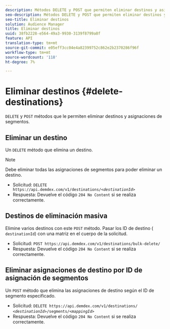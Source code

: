 ```yaml
---
description: Métodos DELETE y POST que permiten eliminar destinos y asignaciones de segmentos.
seo-description: Métodos DELETE y POST que permiten eliminar destinos y asignaciones de segmentos.
seo-title: Eliminar destinos
solution: Audience Manager
title: Eliminar destinos
uuid: 38fb2228-e564-49a3-9930-3139f8799a8f
feature: API
translation-type: tm+mt
source-git-commit: e05eff3cc04e4a82399752c862e2b2370286f96f
workflow-type: tm+mt
source-wordcount: '118'
ht-degree: 7%

---
```



# Eliminar destinos {#delete-destinations}

`DELETE` y `POST` métodos que le permiten eliminar destinos y asignaciones de segmentos.

<!-- r_delete_destinations_all.xml -->

## Eliminar un destino

Un `DELETE` método que elimina un destino.

>[!NOTE]
>
>Debe eliminar todas las asignaciones de segmentos para poder eliminar un destino.

* Solicitud: `DELETE https://api.demdex.com/v1/destinations/`*`<destinationId>`*
* Respuesta: Devuelve el código `204 No Content` si se realiza correctamente.

## Destinos de eliminación masiva

Elimine varios destinos con este `POST` método. Pasar los ID de destino ( `destinationId`) con una matriz en el cuerpo de la solicitud.

* Solicitud: `POST https://api.demdex.com/v1/destinations/bulk-delete/`
* Respuesta: Devuelve el código `204 No Content` si se realiza correctamente.

## Eliminar asignaciones de destino por ID de asignación de segmentos

Un `POST` método que elimina las asignaciones de destino según el ID de segmento especificado.

* Solicitud: `DELETE https://api.demdex.com/v1/destinations/` *`<destinationId>`*`/segments/`*`<mappingId>`*
* Respuesta: Devuelve el código `204 No Content` si se realiza correctamente.